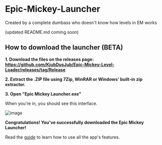 
# Epic-Mickey-Launcher

Created by a complete dumbass who doesn't know how levels in EM works

(updated README.md coming soon)
  

## How to download the launcher (BETA)

  
**1. Download the files on the releases page: https://github.com/KjubDusJub/Epic-Mickey-Level-Loader/releases/tag/Release**

  

**2. Extract the .ZIP file using 7Zip, WinRAR or Windows' built-in zip extractor.**

  

**3. Open "Epic Mickey Launcher.exe"**

  

When you're in, you should see this interface.



![image](https://user-images.githubusercontent.com/83473579/161360097-51f18eb0-af26-4ca0-ab9d-65da2b459831.png)



**Congratulations! You've successfully downloaded the Epic Mickey Launcher!**


Read the <a href="https://KjubDusJub.github.io/Epic-Mickey-Launcher/">guide</a> to learn how to use all the app's features.
